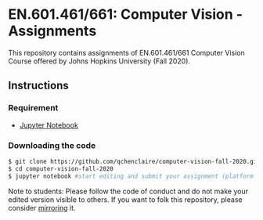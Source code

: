 # EN.601.461/661: Computer Vision - Assignments

This repository contains assignments of EN.601.461/661 Computer Vision Course offered by Johns Hopkins University (Fall 2020).

## Instructions

### Requirement
- [Jupyter Notebook](https://jupyter.org/install)

### Downloading the code
```bash
$ git clone https://github.com/qchenclaire/computer-vision-fall-2020.git
$ cd computer-vision-fall-2020 
$ jupyter notebook #start editing and submit your assignment (platform TBD, either blackboard or gradescope)
```

Note to students: Please follow the code of conduct and do not make your edited version visible to others. If you want to folk this repository, please consider [mirroring](https://docs.github.com/en/github/creating-cloning-and-archiving-repositories/duplicating-a-repository) it.
